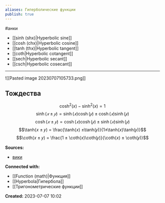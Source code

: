 ```yaml
---
aliases: Гиперболические функции
publish: true
---
```

#анки

- [[sinh (shx)|Hyperbolic sine]] 
- [[cosh (chx)|Hyperbolic cosine]]
- [[tanh (thx)|Hyperbolic tangent]]
- [[coth|Hyperbolic cotangent]]
- [[sech|Hyperbolic secant]]
- [[csch|Hyperbolic cosecant]]


---
![[Pasted image 20230707105733.png]]
## Тождества

$$\cosh^2(x) - \sinh^2(x) = 1$$
$$\sinh(𝑥 ± 𝑦) = \sinh(𝑥)\cosh(𝑦) ± \cosh(𝑥)\sinh(𝑦)$$
$$\cosh(𝑥 ± 𝑦) = \cosh(𝑥)\cosh(𝑦) ± \sinh(𝑥)\sinh(𝑦)$$
$$\tanh(𝑥 ± 𝑦) = \frac{\tanh(𝑥) ±\tanh(𝑦)}{1±\tanh(𝑥)\tanh(𝑦)}$$
$$\coth(𝑥 ± 𝑦) = \frac{1 ± \coth(𝑥)\coth(𝑦)}{\coth(𝑥) ± \coth(𝑦)}$$



**Sources:**
- [вики](https://en.wikipedia.org/wiki/Hyperbolic_functions)


**Connected with:**
- [[Function (math)|Функция]]
- [[Hyperbola|Гипербола]]
- [[Тригонометрические функции]]



**Created:** 2023-07-07 10:02